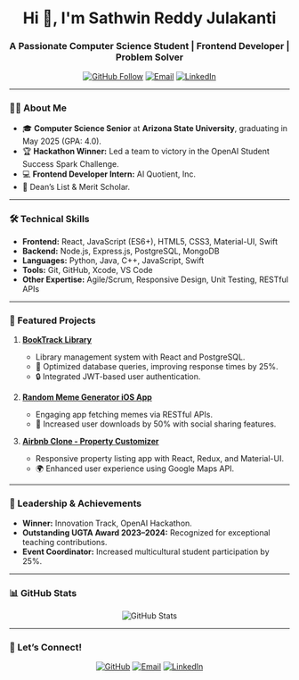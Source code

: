 <h1 align="center">Hi 👋, I'm Sathwin Reddy Julakanti</h1>
<h3 align="center">A Passionate Computer Science Student | Frontend Developer | Problem Solver</h3>

<p align="center">
  <a href="https://github.com/sathwin"><img src="https://img.shields.io/github/followers/sathwin?label=Follow&style=social" alt="GitHub Follow"></a>
  <a href="mailto:sathwinjreddy@gmail.com"><img src="https://img.shields.io/badge/Email-Me-red?style=flat-square&logo=gmail&logoColor=white" alt="Email"></a>
  <a href="https://linkedin.com/in/sathwin"><img src="https://img.shields.io/badge/LinkedIn-Connect-blue?style=flat-square&logo=linkedin" alt="LinkedIn"></a>
</p>

---

### 👩‍💻 About Me
- 🎓 **Computer Science Senior** at **Arizona State University**, graduating in May 2025 (GPA: 4.0).
- 🏆 **Hackathon Winner:** Led a team to victory in the OpenAI Student Success Spark Challenge.
- 💻 **Frontend Developer Intern:** AI Quotient, Inc.
- 📖 Dean’s List & Merit Scholar.

---

### 🛠️ Technical Skills
- **Frontend:** React, JavaScript (ES6+), HTML5, CSS3, Material-UI, Swift
- **Backend:** Node.js, Express.js, PostgreSQL, MongoDB
- **Languages:** Python, Java, C++, JavaScript, Swift
- **Tools:** Git, GitHub, Xcode, VS Code
- **Other Expertise:** Agile/Scrum, Responsive Design, Unit Testing, RESTful APIs

---

### 🌟 Featured Projects
1. **[BookTrack Library](https://github.com/sathwin/BookTrack-Library)**
   - Library management system with React and PostgreSQL.
   - 🚀 Optimized database queries, improving response times by 25%.
   - 🔒 Integrated JWT-based user authentication.

2. **[Random Meme Generator iOS App](https://github.com/sathwin/Random-Meme-Generator)**
   - Engaging app fetching memes via RESTful APIs.
   - 📱 Increased user downloads by 50% with social sharing features.

3. **[Airbnb Clone - Property Customizer](https://github.com/sathwin/Airbnb-Clone)**
   - Responsive property listing app with React, Redux, and Material-UI.
   - 🌍 Enhanced user experience using Google Maps API.

---

### 🏅 Leadership & Achievements
- **Winner:** Innovation Track, OpenAI Hackathon.
- **Outstanding UGTA Award 2023–2024:** Recognized for exceptional teaching contributions.
- **Event Coordinator:** Increased multicultural student participation by 25%.

---

### 📊 GitHub Stats
<p align="center">
  <img src="https://github-readme-stats.vercel.app/api?username=sathwin&show_icons=true&theme=radical" alt="GitHub Stats">
</p>

---

### 🚀 Let’s Connect!
<p align="center">
  <a href="https://github.com/sathwin"><img src="https://img.shields.io/github/followers/sathwin?label=Follow&style=social" alt="GitHub"></a>
  <a href="mailto:sathwinjreddy@gmail.com"><img src="https://img.shields.io/badge/Email-Me-red?style=flat-square&logo=gmail&logoColor=white" alt="Email"></a>
  <a href="https://linkedin.com/in/sathwin"><img src="https://img.shields.io/badge/LinkedIn-Connect-blue?style=flat-square&logo=linkedin" alt="LinkedIn"></a>
</p>
